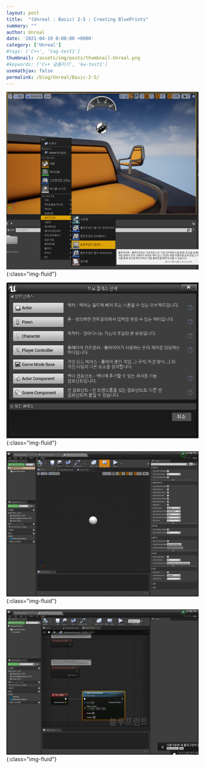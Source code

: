 ```yaml
---
layout: post
title:  "(Unreal : Basic) 2-5 : Creating BluePrints"
summary: ""
author: Unreal
date: '2021-04-19 0:00:00 +0000'
category: ['Unreal']
#tags: ['C++', 'tag-test1']
thumbnail: /assets/img/posts/thumbnail-Unreal.png
#keywords: ['C++ 글올리기', 'kw-test1']
usemathjax: false
permalink: /blog/Unreal/Basic-2-5/
---
```


![](/assets/img/posts/Unreal/basic-2-5-1.PNG){:class="img-fluid"}

![](/assets/img/posts/Unreal/basic-2-5-2.PNG){:class="img-fluid"}

![](/assets/img/posts/Unreal/basic-2-5-3.PNG){:class="img-fluid"}

![](/assets/img/posts/Unreal/basic-2-5-4.PNG){:class="img-fluid"}